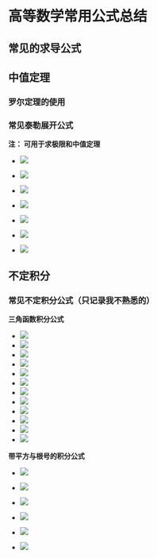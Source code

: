 # 高等数学常用公式总结

## 常见的求导公式

## 中值定理

### 罗尔定理的使用

### 常见泰勒展开公式

**注： 可用于求极限和中值定理**

- ![](http://latex.codecogs.com/gif.latex?e^x=1+x+\frac{1}{2!}x^2+...+\frac{1}{n!}x^n+o(x^n))

- ![](http://latex.codecogs.com/gif.latex?sinx=x-\frac{x^3}{3!}+...+(-1)^n\frac{x^{2n+1}}{(2n)!}+o(x^{2n}))
- ![](http://latex.codecogs.com/gif.latex?cosx=1-\frac{x^2}{2}+\frac{x^4}{4!}-...+(-1)^nx^n+o(x^n))
- ![](http://latex.codecogs.com/gif.latex?\frac{1}{1-x}=1+x+x^2+...+x^n+o(x^n))
- ![](http://latex.codecogs.com/gif.latex?\frac{1}{1+x}=1-x+x^2-...+o(x^n))
- ![](http://latex.codecogs.com/gif.latex?ln(1+x)=x-\frac{x^2}{2}+\frac{x^3}{3}-...+(-1)^{n-1}\frac{x^n}{n}+o(x^n))
- ![](http://latex.codecogs.com/gif.latex?(1+x)^{\alpha}=1+{\alpha}x+\frac{{\alpha}{{(\alpha}-1)}}{2!}x^2+...+\frac{{\alpha}{{(\alpha}-1)}...{{(\alpha}-n+1)}}{n!}x^n+o(x^n))

## 不定积分

### 常见不定积分公式（只记录我不熟悉的）

**三角函数积分公式**

- ![](http://latex.codecogs.com/gif.latex?\int{}{}tanxdx=-ln|cosx|+C)
- ![](http://latex.codecogs.com/gif.latex?\int{}{}cotxdx=ln|sinx|+C)
- ![](http://latex.codecogs.com/gif.latex?\int{}{}secxdx=ln|secx+tanx|+C)
- ![](http://latex.codecogs.com/gif.latex?\int{}{}cscxdx=ln|cscx-cotx|+C)
- ![](http://latex.codecogs.com/gif.latex?\int{}{}sec^2xdx=tanx+x)
- ![](http://latex.codecogs.com/gif.latex?\int{}{}csc^2xdx=-cotx+C)
- ![](http://latex.codecogs.com/gif.latex?\int{}{}secxtanxdx=secx+C)
- ![](http://latex.codecogs.com/gif.latex?\int{}{}cscxcotxdx=-cscx+C)
- ![](http://latex.codecogs.com/gif.latex?\int{}{}sin^2xdx=\frac{x}{2}-\frac{sin2x}{4}+C)
- ![](http://latex.codecogs.com/gif.latex?\int{}{}cos^2xdx=\frac{x}{2}+\frac{sin2x}{4}+C)
- ![](http://latex.codecogs.com/gif.latex?\int{}{}tan^2xdx=tanx-x+C)
- ![](http://latex.codecogs.com/gif.latex?\int{}{}cot^2xdx=-cotx-x+C)

**带平方与根号的积分公式**

- ![](http://latex.codecogs.com/gif.latex?\int{}{}\frac{1}{1+x^2}dx=arctanx+C)

- ![](http://latex.codecogs.com/gif.latex?\int{}{}\frac{1}{a^2+x^2}dx=arcsin\frac{x}{a}+C)

- ![](http://latex.codecogs.com/gif.latex?\int{}{}\frac{1}{\sqrt{x^2+a^2}}dx=ln(x+\sqrt{x^2+a^2})+C)

- ![](http://latex.codecogs.com/gif.latex?\int{}{}\frac{1}{\sqrt{x^2-a^2}}dx=ln|{x+\sqrt{x^2-a^2}}|+C)

- ![](http://latex.codecogs.com/gif.latex?\int{}{}\frac{1}{x^2-a^2}dx=\frac{1}{2a}ln|\frac{x-a}{x+a}|+C(\int{}{}\frac{1}{a^2-x^2}=\frac{1}{2a}ln|\frac{x+a}{x-a}|+C))

- ![](http://latex.codecogs.com/gif.latex?\int{}{}\sqrt{a^2-x^2}dx=\frac{a^2}{2}arcsin{\frac{x}{a}}+\frac{x}{2}\sqrt{a^2-x^2}+C)

    
